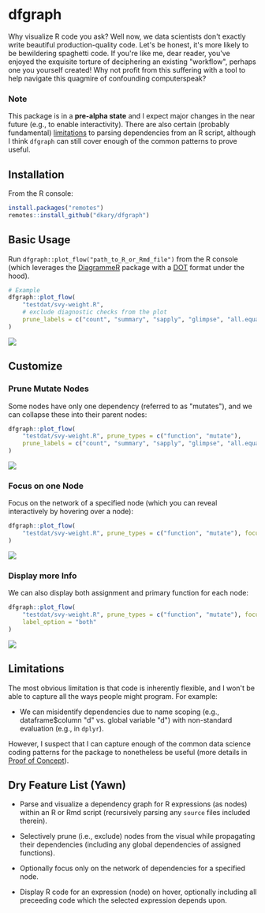 
# dfgraph

Why visualize R code you ask? Well now, we data scientists don't exactly write beautiful production-quality code. Let's be honest, it's more likely to be bewildering spaghetti code. If you're like me, dear reader, you've enjoyed the exquisite torture of deciphering an existing "workflow", perhaps one you yourself created! Why not profit from this suffering with a tool to help navigate this quagmire of confounding computerspeak?

### Note 

This package is in a **pre-alpha state** and I expect major changes in the near future (e.g., to enable interactivity). There are also certain (probably fundamental) [limitations](#limitations) to parsing dependencies from an R script, although I think `dfgraph` can still cover enough of the common patterns to prove useful.

## Installation

From the R console:

```r
install.packages("remotes")
remotes::install_github("dkary/dfgraph")
```

## Basic Usage

Run `dfgraph::plot_flow("path_to_R_or_Rmd_file")` from the R console (which leverages the [DiagrammeR](https://github.com/rich-iannone/DiagrammeR) package with a   [DOT](https://en.wikipedia.org/wiki/DOT_(graph_description_language)) format under the hood).

```r
# Example
dfgraph::plot_flow(
    "testdat/svy-weight.R",
    # exclude diagnostic checks from the plot
    prune_labels = c("count", "summary", "sapply", "glimpse", "all.equal")
)
```

![](ref/img/assemble.svg)

## Customize

### Prune Mutate Nodes

Some nodes have only one dependency (referred to as "mutates"), and we can collapse these into their parent nodes:

```r
dfgraph::plot_flow(
    "testdat/svy-weight.R", prune_types = c("function", "mutate"),
    prune_labels = c("count", "summary", "sapply", "glimpse", "all.equal")
)
```

![](ref/img/assemble-prune.svg)

### Focus on one Node

Focus on the network of a specified node (which you can reveal interactively by hovering over a node):

```r
dfgraph::plot_flow(
    "testdat/svy-weight.R", prune_types = c("function", "mutate"), focus_node = 20, 
)
```

![](ref/img/assemble-focus.svg)

### Display more Info

We can also display both assignment and primary function for each node:

```r
dfgraph::plot_flow(
    "testdat/svy-weight.R", prune_types = c("function", "mutate"), focus_node = 20, 
    label_option = "both"
)
```

![](ref/img/assemble-both.svg)

## Limitations

The most obvious limitation is that code is inherently flexible, and I won't be able to capture all the ways people might program. For example:

- We can misidentify dependencies due to name scoping (e.g., dataframe$column "d" vs. global variable "d") with non-standard evaluation (e.g., in `dplyr`).

However, I suspect that I can capture enough of the common data science coding patterns for the package to nonetheless be useful (more details in [Proof of Concept](ref/POC.md)).

## Dry Feature List (Yawn)

- Parse and visualize a dependency graph for R expressions (as nodes) within an R or Rmd script (recursively parsing any `source` files included therein).

- Selectively prune (i.e., exclude) nodes from the visual while propagating their dependencies (including any global dependencies of assigned functions).

- Optionally focus only on the network of dependencies for a specified node.

- Display R code for an expression (node) on hover, optionally including all preceeding code which the selected expression depends upon.
